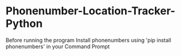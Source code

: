 # Phonenumber-Location-Tracker-Python
Before running the program
Install phonenumbers using
'pip install phonenumbers' in your Command Prompt

